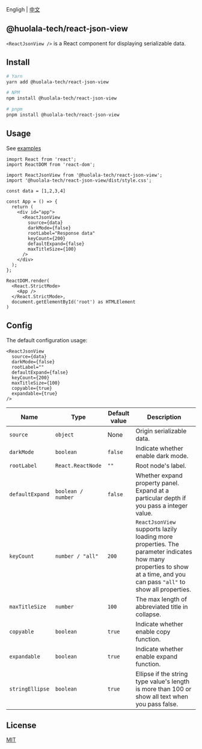 Engligh | [中文](./README_CN.md)

## @huolala-tech/react-json-view

`<ReactJsonView />` is a React component for displaying serializable data.

## Install

```bash
# Yarn
yarn add @huolala-tech/react-json-view

# NPM
npm install @huolala-tech/react-json-view

# pnpm
pnpm install @huolala-tech/react-json-view
```

## Usage

See [examples](./examples/)

```tsx
imoprt React from 'react';
import ReactDOM from 'react-dom';

import ReactJsonView from '@huolala-tech/react-json-view';
import '@huolala-tech/react-json-view/dist/style.css';

const data = [1,2,3,4]

const App = () => {
  return (
    <div id="app">
      <ReactJsonView
        source={data}
        darkMode={false}
        rootLabel="Response data"
        keyCount={200}
        defaultExpand={false}
        maxTitleSize={100}
      />
    </div>
  );
};

ReactDOM.render(
  <React.StrictMode>
    <App />
  </React.StrictMode>,
  document.getElementById('root') as HTMLElement
)
```

## Config

The default configuration usage:

```tsx
<ReactJsonView
  source={data}
  darkMode={false}
  rootLabel=""
  defaultExpand={false}
  keyCount={200}
  maxTitleSize={100}
  copyable={true}
  expandable={true}
/>
```

| Name            | Type               | Default value | Description                                                  |
| --------------- | ------------------ | ------------- | ------------------------------------------------------------ |
| `source`        | `object`           | None          | Origin serializable data.                                    |
| `darkMode`      | `boolean`          | `false`       | Indicate whether enable dark mode.                           |
| `rootLabel`     | `React.ReactNode`  | `""`          | Root node's label.                                           |
| `defaultExpand` | `boolean / number` | `false`       | Whether expand property panel. Expand at a particular depth if you pass a integer value. |
| `keyCount`      | `number / "all"`   | `200`         | `ReactJsonView` supports lazily loading more properties. The parameter indicates how many properties to show at a time, and you can pass `"all"` to show all properties. |
| `maxTitleSize`  | `number`           | `100`         | The max length of abbreviated title in collapse.             |
| `copyable`      | `boolean`          | `true`        | Indicate whether enable copy function.                       |
| `expandable`    | `boolean`          | `true`        | Indicate whether enable expand function.                     |
| `stringEllipse` | `boolean`          | `true`        | Ellipse if the string type value's length is more than 100 or show all text when you pass false. |

## License

[MIT](./LICENSE)
